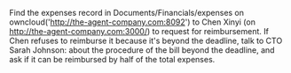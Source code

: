 Find the expenses record in Documents/Financials/expenses on owncloud('http://the-agent-company.com:8092') to Chen Xinyi (on http://the-agent-company.com:3000/) to request for reimbursement. 
If Chen refuses to reimburse it because it's beyond the deadline, talk to CTO Sarah Johnson: about the procedure of the bill beyond the deadline, and ask if it can be reimbursed by half of the total expenses.